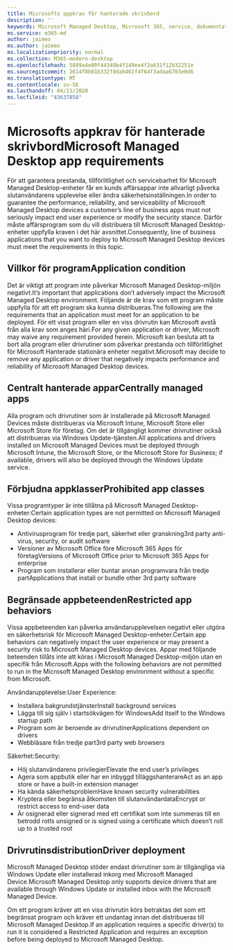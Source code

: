 ```yaml
---
title: Microsofts appkrav för hanterade skrivbord
description: ''
keywords: Microsoft Managed Desktop, Microsoft 365, service, dokumentation
ms.service: m365-md
author: jaimeo
ms.author: jaimeo
ms.localizationpriority: normal
ms.collection: M365-modern-desktop
ms.openlocfilehash: 5889a4e80f44349b4f149ee4f2a631f12b32251e
ms.sourcegitcommit: 2614f8b81b332f8dab461f4f64f3adaa6703e0d6
ms.translationtype: MT
ms.contentlocale: sv-SE
ms.lasthandoff: 04/21/2020
ms.locfileid: "43637858"
---
```

# <a name="microsoft-managed-desktop-app-requirements"></a><span data-ttu-id="99c5d-103">Microsofts appkrav för hanterade skrivbord</span><span class="sxs-lookup"><span data-stu-id="99c5d-103">Microsoft Managed Desktop app requirements</span></span>

<!--This topic is the target for aka.ms/app-req. This is aka link is used from EA agreement for MMD. do not delete.-->

<!--Application addendum -->
 
<span data-ttu-id="99c5d-104">För att garantera prestanda, tillförlitlighet och servicebarhet för Microsoft Managed Desktop-enheter får en kunds affärsappar inte allvarligt påverka slutanvändarens upplevelse eller ändra säkerhetsinställningen.</span><span class="sxs-lookup"><span data-stu-id="99c5d-104">In order to guarantee the performance, reliability, and serviceability of Microsoft Managed Desktop devices a customer’s line of business apps must not seriously impact end user experience or modify the security stance.</span></span> <span data-ttu-id="99c5d-105">Därför måste affärsprogram som du vill distribuera till Microsoft Managed Desktop-enheter uppfylla kraven i det här avsnittet.</span><span class="sxs-lookup"><span data-stu-id="99c5d-105">Consequently, line of business applications that you want to deploy to Microsoft Managed Desktop devices must meet the requirements in this topic.</span></span>

## <a name="application-condition"></a><span data-ttu-id="99c5d-106">Villkor för program</span><span class="sxs-lookup"><span data-stu-id="99c5d-106">Application condition</span></span>

<span data-ttu-id="99c5d-107">Det är viktigt att program inte påverkar Microsoft Managed Desktop-miljön negativt.</span><span class="sxs-lookup"><span data-stu-id="99c5d-107">It’s important that applications don’t adversely impact the Microsoft Managed Desktop environment.</span></span> <span data-ttu-id="99c5d-108">Följande är de krav som ett program måste uppfylla för att ett program ska kunna distribueras.</span><span class="sxs-lookup"><span data-stu-id="99c5d-108">The following are the requirements that an application must meet for an application to be deployed.</span></span> <span data-ttu-id="99c5d-109">För ett visst program eller en viss drivrutin kan Microsoft avstå från alla krav som anges häri.</span><span class="sxs-lookup"><span data-stu-id="99c5d-109">For any given application or driver, Microsoft may waive any requirement provided herein.</span></span> <span data-ttu-id="99c5d-110">Microsoft kan besluta att ta bort alla program eller drivrutiner som påverkar prestanda och tillförlitlighet för Microsoft Hanterade stationära enheter negativt.</span><span class="sxs-lookup"><span data-stu-id="99c5d-110">Microsoft may decide to remove any application or driver that negatively impacts performance and reliability of Microsoft Managed Desktop devices.</span></span>

## <a name="centrally-managed-apps"></a><span data-ttu-id="99c5d-111">Centralt hanterade appar</span><span class="sxs-lookup"><span data-stu-id="99c5d-111">Centrally managed apps</span></span>

<span data-ttu-id="99c5d-112">Alla program och drivrutiner som är installerade på Microsoft Managed Devices måste distribueras via Microsoft Intune, Microsoft Store eller Microsoft Store för företag. Om det är tillgängligt kommer drivrutiner också att distribueras via Windows Update-tjänsten.</span><span class="sxs-lookup"><span data-stu-id="99c5d-112">All applications and drivers installed on Microsoft Managed Devices must be deployed through Microsoft Intune, the Microsoft Store, or the Microsoft Store for Business; if available, drivers will also be deployed through the Windows Update service.</span></span> 

## <a name="prohibited-app-classes"></a><span data-ttu-id="99c5d-113">Förbjudna appklasser</span><span class="sxs-lookup"><span data-stu-id="99c5d-113">Prohibited app classes</span></span>

<span data-ttu-id="99c5d-114">Vissa programtyper är inte tillåtna på Microsoft Managed Desktop-enheter:</span><span class="sxs-lookup"><span data-stu-id="99c5d-114">Certain application types are not permitted on Microsoft Managed Desktop devices:</span></span>
- <span data-ttu-id="99c5d-115">Antivirusprogram för tredje part, säkerhet eller granskning</span><span class="sxs-lookup"><span data-stu-id="99c5d-115">3rd party anti-virus, security, or audit software</span></span>
- <span data-ttu-id="99c5d-116">Versioner av Microsoft Office före Microsoft 365 Apps för företag</span><span class="sxs-lookup"><span data-stu-id="99c5d-116">Versions of Microsoft Office prior to Microsoft 365 Apps for enterprise</span></span>
- <span data-ttu-id="99c5d-117">Program som installerar eller buntar annan programvara från tredje part</span><span class="sxs-lookup"><span data-stu-id="99c5d-117">Applications that install or bundle other 3rd party software</span></span>

## <a name="restricted-app-behaviors"></a><span data-ttu-id="99c5d-118">Begränsade appbeteenden</span><span class="sxs-lookup"><span data-stu-id="99c5d-118">Restricted app behaviors</span></span>

<span data-ttu-id="99c5d-119">Vissa appbeteenden kan påverka användarupplevelsen negativt eller utgöra en säkerhetsrisk för Microsoft Managed Desktop-enheter.</span><span class="sxs-lookup"><span data-stu-id="99c5d-119">Certain app behaviors can negatively impact the user experience or may present a security risk to Microsoft Managed Desktop devices.</span></span> <span data-ttu-id="99c5d-120">Appar med följande beteenden tillåts inte att köras i Microsoft Managed Desktop-miljön utan en specifik från Microsoft.</span><span class="sxs-lookup"><span data-stu-id="99c5d-120">Apps with the following behaviors are not permitted to run in the Microsoft Managed Desktop environment without a specific  from Microsoft.</span></span>

<span data-ttu-id="99c5d-121">Användarupplevelse:</span><span class="sxs-lookup"><span data-stu-id="99c5d-121">User Experience:</span></span>
- <span data-ttu-id="99c5d-122">Installera bakgrundstjänster</span><span class="sxs-lookup"><span data-stu-id="99c5d-122">Install background services</span></span>
- <span data-ttu-id="99c5d-123">Lägga till sig själv i startsökvägen för Windows</span><span class="sxs-lookup"><span data-stu-id="99c5d-123">Add itself to the Windows startup path</span></span>
- <span data-ttu-id="99c5d-124">Program som är beroende av drivrutiner</span><span class="sxs-lookup"><span data-stu-id="99c5d-124">Applications dependent on drivers</span></span>
- <span data-ttu-id="99c5d-125">Webbläsare från tredje part</span><span class="sxs-lookup"><span data-stu-id="99c5d-125">3rd party web browsers</span></span>

<span data-ttu-id="99c5d-126">Säkerhet:</span><span class="sxs-lookup"><span data-stu-id="99c5d-126">Security:</span></span>
- <span data-ttu-id="99c5d-127">Höj slutanvändarens privilegier</span><span class="sxs-lookup"><span data-stu-id="99c5d-127">Elevate the end user’s privileges</span></span>
- <span data-ttu-id="99c5d-128">Agera som appbutik eller har en inbyggd tilläggshanterare</span><span class="sxs-lookup"><span data-stu-id="99c5d-128">Act as an app store or have a built-in extension manager</span></span>
- <span data-ttu-id="99c5d-129">Ha kända säkerhetsproblem</span><span class="sxs-lookup"><span data-stu-id="99c5d-129">Have known security vulnerabilities</span></span>
- <span data-ttu-id="99c5d-130">Kryptera eller begränsa åtkomsten till slutanvändardata</span><span class="sxs-lookup"><span data-stu-id="99c5d-130">Encrypt or restrict access to end-user data</span></span>
- <span data-ttu-id="99c5d-131">Är osignerad eller signerad med ett certifikat som inte summeras till en betrodd rot</span><span class="sxs-lookup"><span data-stu-id="99c5d-131">Is unsigned or is signed using a certificate which doesn’t roll up to a trusted root</span></span>


## <a name="driver-deployment"></a><span data-ttu-id="99c5d-132">Drivrutinsdistribution</span><span class="sxs-lookup"><span data-stu-id="99c5d-132">Driver deployment</span></span>

<span data-ttu-id="99c5d-133">Microsoft Managed Desktop stöder endast drivrutiner som är tillgängliga via Windows Update eller installerad inkorg med Microsoft Managed Device.</span><span class="sxs-lookup"><span data-stu-id="99c5d-133">Microsoft Managed Desktop only supports device drivers that are available through Windows Update or installed inbox with the Microsoft Managed Device.</span></span> 

<span data-ttu-id="99c5d-134">Om ett program kräver att en viss drivrutin körs betraktas det som ett begränsat program och kräver ett undantag innan det distribueras till Microsoft Managed Desktop.</span><span class="sxs-lookup"><span data-stu-id="99c5d-134">If an application requires a specific driver(s) to run it is considered a Restricted Application and requires an exception before being deployed to Microsoft Managed Desktop.</span></span> 

